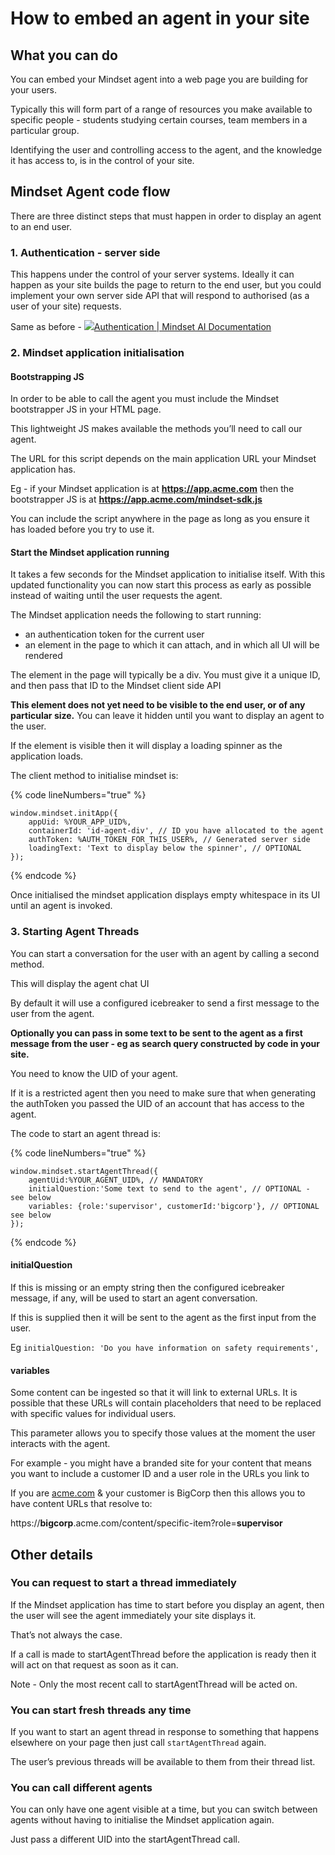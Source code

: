 # How to embed an agent in your site

## What you can do <a href="#what-you-can-do" id="what-you-can-do"></a>

You can embed your Mindset agent into a web page you are building for your users.

Typically this will form part of a range of resources you make available to specific people - students studying certain courses, team members in a particular group.

Identifying the user and controlling access to the agent, and the knowledge it has access to, is in the control of your site.

## Mindset Agent code flow <a href="#mindset-agent-code-flow" id="mindset-agent-code-flow"></a>

There are three distinct steps that must happen in order to display an agent to an end user.

### 1. Authentication - server side <a href="#authentication-server-side" id="authentication-server-side"></a>

This happens under the control of your server systems. Ideally it can happen as your site builds the page to return to the end user, but you could implement your own server side API that will respond to authorised (as a user of your site) requests.

Same as before - [![](https://1456005154-files.gitbook.io/~/files/v0/b/gitbook-x-prod.appspot.com/o/spaces%2F5dRId4QrAnQV7eKBUoK5%2Ficon%2FgBwS2A1GsF0OqDEzROje%2Fmindset-fav-48.png?alt=media\&token=d099863c-fc9f-40e2-b9b3-93e126db791e)Authentication | Mindset AI Documentation](https://docs.mindset.ai/developers/embed-sdk/authentication)

### 2. Mindset application initialisation <a href="#mindset-application-initialisation" id="mindset-application-initialisation"></a>

#### Bootstrapping JS  <a href="#bootstrapping-js" id="bootstrapping-js"></a>

In order to be able to call the agent you must include the Mindset bootstrapper JS in your HTML page.

This lightweight JS makes available the methods you’ll need to call our agent.

The URL for this script depends on the main application URL your Mindset application has.

Eg - if your Mindset application is at **https://app.acme.com** then the bootstrapper JS is at **https://app.acme.com/mindset-sdk.js**

You can include the script anywhere in the page as long as you ensure it has loaded before you try to use it.

#### Start the Mindset application running <a href="#start-the-mindset-application-running" id="start-the-mindset-application-running"></a>

It takes a few seconds for the Mindset application to initialise itself. With this updated functionality you can now start this process as early as possible instead of waiting until the user requests the agent.

The Mindset application needs the following to start running:

* an authentication token for the current user
* an element in the page to which it can attach, and in which all UI will be rendered

The element in the page will typically be a div. You must give it a unique ID, and then pass that ID to the Mindset client side API

**This element does not yet need to be visible to the end user, or of any particular size.** You can leave it hidden until you want to display an agent to the user.

If the element is visible then it will display a loading spinner as the application loads.

The client method to initialise mindset is:

{% code lineNumbers="true" %}
```
window.mindset.initApp({
    appUid: %YOUR_APP_UID%,
    containerId: 'id-agent-div', // ID you have allocated to the agent
    authToken: %AUTH_TOKEN_FOR_THIS_USER%, // Generated server side
    loadingText: 'Text to display below the spinner', // OPTIONAL
});
```
{% endcode %}



Once initialised the mindset application displays empty whitespace in its UI until an agent is invoked.

### 3. Starting Agent Threads <a href="#starting-agent-threads" id="starting-agent-threads"></a>

You can start a conversation for the user with an agent by calling a second method.

This will display the agent chat UI

By default it will use a configured icebreaker to send a first message to the user from the agent.

**Optionally you can pass in some text to be sent to the agent as a first message from the user - eg as search query constructed by code in your site.**

You need to know the UID of your agent.

If it is a restricted agent then you need to make sure that when generating the authToken you passed the UID of an account that has access to the agent.

The code to start an agent thread is:

{% code lineNumbers="true" %}
```
window.mindset.startAgentThread({
    agentUid:%YOUR_AGENT_UID%, // MANDATORY
    initialQuestion:'Some text to send to the agent', // OPTIONAL - see below
    variables: {role:'supervisor', customerId:'bigcorp'}, // OPTIONAL see below
});
```
{% endcode %}

#### initialQuestion

If this is missing or an empty string then the configured icebreaker message, if any, will be used to start an agent conversation.

If this is supplied then it will be sent to the agent as the first input from the user.

Eg `initialQuestion: 'Do you have information on safety requirements',`

#### variables <a href="#variables" id="variables"></a>

Some content can be ingested so that it will link to external URLs. It is possible that these URLs will contain placeholders that need to be replaced with specific values for individual users.

This parameter allows you to specify those values at the moment the user interacts with the agent.

For example - you might have a branded site for your content that means you want to include a customer ID and a user role in the URLs you link to

If you are [acme.com](http://acme.com/) & your customer is BigCorp then this allows you to have content URLs that resolve to:

https://**bigcorp**.acme.com/content/specific-item?role=**supervisor**

## Other details <a href="#other-details" id="other-details"></a>

### You can request to start a thread immediately <a href="#you-can-request-to-start-a-thread-immediately" id="you-can-request-to-start-a-thread-immediately"></a>

If the Mindset application has time to start before you display an agent, then the user will see the agent immediately your site displays it.

That’s not always the case.

If a call is made to startAgentThread before the application is ready then it will act on that request as soon as it can.

Note - Only the most recent call to startAgentThread will be acted on.

### You can start fresh threads any time <a href="#you-can-start-fresh-threads-any-time" id="you-can-start-fresh-threads-any-time"></a>

If you want to start an agent thread in response to something that happens elsewhere on your page then just call `startAgentThread` again.

The user’s previous threads will be available to them from their thread list.

### You can call different agents <a href="#you-can-call-different-agents" id="you-can-call-different-agents"></a>

You can only have one agent visible at a time, but you can switch between agents without having to initialise the Mindset application again.

Just pass a different UID into the startAgentThread call.
